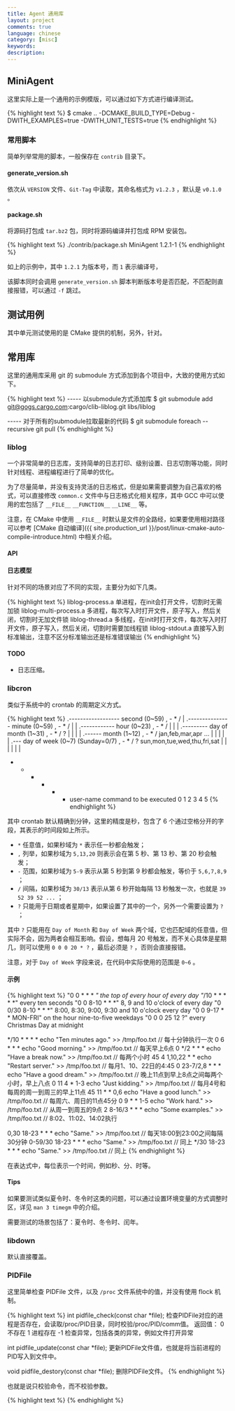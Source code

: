 ```yaml
---
title: Agent 通用库
layout: project
comments: true
language: chinese
category: [misc]
keywords:
description:
---
```


## MiniAgent

这里实际上是一个通用的示例模版，可以通过如下方式进行编译测试。

{% highlight text %}
$ cmake .. -DCMAKE_BUILD_TYPE=Debug -DWITH_EXAMPLES=true -DWITH_UNIT_TESTS=true
{% endhighlight %}

### 常用脚本

简单列举常用的脚本，一般保存在 `contrib` 目录下。

#### generate_version.sh

依次从 `VERSION` 文件、`Git-Tag` 中读取，其命名格式为 `v1.2.3` ，默认是 `v0.1.0` 。

#### package.sh

将源码打包成 `tar.bz2` 包，同时将源码编译并打包成 RPM 安装包。

{% highlight text %}
./contrib/package.sh MiniAgent 1.2.1-1
{% endhighlight %}

如上的示例中，其中 `1.2.1` 为版本号，而 `1` 表示编译号，

该脚本同时会调用 `generate_version.sh` 脚本判断版本号是否匹配，不匹配则直接报错，可以通过 `-f` 跳过。

## 测试用例

其中单元测试使用的是 CMake 提供的机制，另外，针对。

## 常用库

这里的通用库采用 git 的 submodule 方式添加到各个项目中，大致的使用方式如下。

{% highlight text %}
----- 以submodule方式添加库
$ git submodule add git@gogs.cargo.com:cargo/clib-liblog.git libs/liblog

----- 对于所有的submodule拉取最新的代码
$ git submodule foreach --recursive git pull
{% endhighlight %}

### liblog

一个非常简单的日志库，支持简单的日志打印、级别设置、日志切割等功能，同时针对线程、进程编程进行了简单的优化。

为了尽量简单，并没有支持灵活的日志格式，但是如果需要调整为自己喜欢的格式，可以直接修改 `common.c` 文件中与日志格式化相关程序，其中 GCC 中可以使用的宏包括了 `__FILE__` `__FUNCTION__` `__LINE__` 等。

注意，在 CMake 中使用 `__FILE__` 时默认是文件的全路经，如果要使用相对路径可以参考 [CMake 自动编译]({{ site.production_url }}/post/linux-cmake-auto-compile-introduce.html) 中相关介绍。

#### API

#### 日志模型

针对不同的场景对应了不同的实现，主要分为如下几类。

{% highlight text %}
liblog-process.a        单进程，在init会打开文件，切割时无需加锁
liblog-multi-process.a  多进程，每次写入时打开文件，原子写入，然后关闭，切割时无加文件锁
liblog-thread.a         多线程，在init时打开文件，每次写入时打开文件，原子写入，然后关闭，切割时需要加线程锁
liblog-stdout.a         直接写入到标准输出，注意不区分标准输出还是标准错误输出
{% endhighlight %}

#### TODO

* 日志压缩。

### libcron

类似于系统中的 crontab 的周期定义方式。

{% highlight text %}
 .------------------ second       (0~59) , - * /
 |  .--------------- minute       (0~59) , - * /
 |  |  .------------ hour         (0~23) , - * /
 |  |  |  .--------- day of month (1~31) , - * / ?
 |  |  |  |  .------ month        (1~12) , - * / jan,feb,mar,apr ...
 |  |  |  |  |  .--- day of week  (0~7) (Sunday=0/7) , - * / ? sun,mon,tue,wed,thu,fri,sat
 |  |  |  |  |  |
 *  *  *  *  *  * user-name  command to be executed
 0  1  2  3  4  5
{% endhighlight %}

其中 crontab 默认精确到分钟，这里的精度是秒，包含了 6 个通过空格分开的字段，其表示的时间段如上所示。

* `*` 任意值，如果秒域为 `*` 表示任一秒都会触发；
* `,` 列举，如果秒域为 `5,13,20` 则表示会在第 5 秒、第 13 秒、第 20 秒会触发；
* `-` 范围，如果秒域为 `5-9` 表示从第 5 秒到第 9 秒都会触发，等价于 `5,6,7,8,9` ；
* `/` 间隔，如果秒域为 `30/13` 表示从第 6 秒开始每隔 13 秒触发一次，也就是 `39 52 39 52 ...` ；
* `?` 只能用于日期或者星期中，如果设置了其中的一个，另外一个需要设置为 `?` ；

其中 `?` 只能用在 `Day of Month` 和 `Day of Week` 两个域，它也匹配域的任意值，但实际不会，因为两者会相互影响。假设，想每月 20 号触发，而不关心具体是星期几，则可以使用 `0 0 0 20 * ?` ，最后必须是 `?` ，否则会直接报错。

注意，对于 `Day of Week` 字段来说，在代码中实际使用的范围是 `0~6` 。

<!--
Java提供了更复杂的功能
http://www.cnblogs.com/sawyerlsy/p/7208321.html
-->

#### 示例

{% highlight text %}
"0 0 * * * *"                 the top of every hour of every day
"*/10 * * * * *"              every ten seconds
"0 0 8-10 * * *"              8, 9 and 10 o'clock of every day
"0 0/30 8-10 * * *"           8:00, 8:30, 9:00, 9:30 and 10 o'clock every day
"0 0 9-17 * * MON-FRI"        on the hour nine-to-five weekdays
"0 0 0 25 12 ?"               every Christmas Day at midnight


*/10 * * * *     echo "Ten minutes ago." >> /tmp/foo.txt    // 每十分钟执行一次
0 6 * * *        echo "Good morning." >> /tmp/foo.txt       // 每天早上6点
0 */2 * * *      echo "Have a break now." >> /tmp/foo.txt   // 每两个小时
45 4 1,10,22 * * echo "Restart server." >> /tmp/foo.txt     // 每月1、10、22日的4:45
0 23-7/2,8 * * * echo "Have a good dream." >> /tmp/foo.txt  // 晚上11点到早上8点之间每两个小时，早上八点
0 11 4 * 1-3     echo "Just kidding." >> /tmp/foo.txt       // 每月4号和每周的周一到周三的早上11点
45 11 * * 0,6    echo "Have a good lunch." >> /tmp/foo.txt  // 每周六、周日的11点45分
0 9 * * 1-5      echo "Work hard." >> /tmp/foo.txt          // 从周一到周五的9点
2 8-16/3 * * *   echo "Some examples." >> /tmp/foo.txt      // 8:02、11:02、14:02执行

0,30 18-23 * * *    echo "Same." >> /tmp/foo.txt            // 每天18:00到23:00之间每隔30分钟
0-59/30 18-23 * * * echo "Same." >> /tmp/foo.txt            // 同上
*/30 18-23 * * *    echo "Same." >> /tmp/foo.txt            // 同上
{% endhighlight %}

在表达式中，每位表示一个时间，例如秒、分、时等。

#### Tips

如果要测试类似夏令时、冬令时这类的问题，可以通过设置环境变量的方式调整时区，详见 `man 3 timegm` 中的介绍。

需要测试的场景包括了：夏令时、冬令时、闰年。

### libdown

默认直接覆盖。


### PIDFile

这里简单检查 PIDFile 文件，以及 `/proc` 文件系统中的值，并没有使用 flock 机制。

{% highlight text %}
int pidfile_check(const char *file);
    检查PIDFile对应的进程是否存在，会读取/proc/PID目录，同时校验/proc/PID/comm值。
返回值：
     0 不存在
     1 进程存在
    -1 检查异常，包括各类的异常，例如文件打开异常

int pidfile_update(const char *file);
    更新PIDFile文件值，也就是将当前进程的PID写入到文件中。

void pidfile_destory(const char *file);
    删除PIDFile文件。
{% endhighlight %}

也就是说只校验命令，而不校验参数。


<!--
strtod异常测试，包括NaN +-Inf
libev + SSL 使用
https://segmentfault.com/a/1190000005998141

Semantic version library written in ANSI C
https://github.com/h2non/semver.c
Socket基本库的封装
https://github.com/jb55/anet.c
这里有很多小而美的库介绍
https://github.com/clibs/clib/wiki/Packages

原子写入
https://yq.aliyun.com/articles/160854
https://liam.page/2018/04/28/debug-in-Linux-kernel-jprobe/
https://blog.csdn.net/dog250/article/details/78879600



## dump 进程

假设有这么一个场景，有个进程卡死在了某个系统调用，例如 `futex` 接口处。

gcore [-o filename] pid


例如可以按照如下步骤操作。

$ gcore -o /tmp/foobar.core 8059
$ gdb -c /tmp/foobar.core.8059
>

查找cache目录下不是html的文件
find ./cache ! -name '*.html' -type f

根据文件属性查找：
find . -type f -name "*config*" ! -path "./tmp/*" ! -path "./scripts/*" ! -path "./node_modules/*"

https://fedoraproject.org/wiki/Packaging:Debuginfo

https://xiaohui-p.iteye.com/blog/1171927

如果当进程出问题之后如何更好的打印日志信息。

键入info variables以列出“所有全局和静态变量名称”。
键入info locals以列出“当前堆栈框架的局部变量”(名称和值)，包括该函数中的静态变量。
键入info args以列出“当前堆栈框架的参数”(名称和值)。

#define BUG() do {
	log_fatal("BUG: failure at %s:%d/%s()!", __FILENAME__, __LINE__, __func__);
		panic("BUG!");
} while(0)
#define BUG_ON(cond)  do { if (unlikely(cond)) BUG(); } while(0)

https://zhuanlan.zhihu.com/p/31630417
https://blog.csdn.net/littlefang/article/details/42295803
https://www.cnblogs.com/muahao/p/7610645.html
https://www.cnblogs.com/welhzh/p/4813778.html
https://www.linuxjournal.com/article/6391
https://blog.csdn.net/astrotycoon/article/details/8142588
http://velep.com/archives/1032.html
https://spin.atomicobject.com/2013/01/13/exceptions-stack-traces-c/
https://www.quora.com/How-do-you-get-a-stack-trace-on-Linux
https://github.com/gustafsson/backtrace
https://github.com/daddinuz/panic



https://paper.seebug.org/481/
https://paper.seebug.org/

Stack Overflow 作者，里面包含了很多架构相关的内容
https://nickcraver.com/
https://riboseyim.github.io/2016/07/17/OpenSource-StackOverflow/
https://zhuanlan.zhihu.com/p/22353191

检查内存中的敏感数据
https://github.com/rek7/mXtract

http://cwndmiao.github.io/2014/03/10/percpu/
http://cwndmiao.github.io/programming%20tools/2013/11/26/Dwarf/
死锁检测
https://github.com/rouming/dla
https://cloud.tencent.com/developer/article/1176832
https://yq.aliyun.com/articles/579470
-->

{% highlight text %}
{% endhighlight %}
